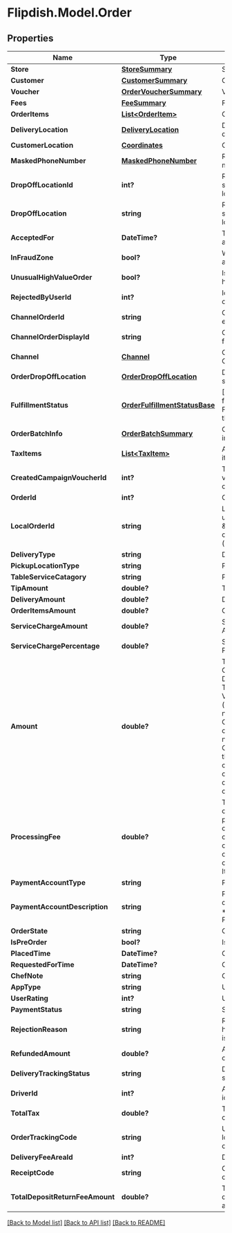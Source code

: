 # Flipdish.Model.Order
## Properties

Name | Type | Description | Notes
------------ | ------------- | ------------- | -------------
**Store** | [**StoreSummary**](StoreSummary.md) | Store summary | [optional] 
**Customer** | [**CustomerSummary**](CustomerSummary.md) | Customer summary | [optional] 
**Voucher** | [**OrderVoucherSummary**](OrderVoucherSummary.md) | Voucher summary | [optional] 
**Fees** | [**FeeSummary**](FeeSummary.md) | Fee summary | [optional] 
**OrderItems** | [**List&lt;OrderItem&gt;**](OrderItem.md) | Ordered items | [optional] 
**DeliveryLocation** | [**DeliveryLocation**](DeliveryLocation.md) | Delivery location for delivery orders | [optional] 
**CustomerLocation** | [**Coordinates**](Coordinates.md) | Customer location | [optional] 
**MaskedPhoneNumber** | [**MaskedPhoneNumber**](MaskedPhoneNumber.md) | Represents customers masked phone number | [optional] 
**DropOffLocationId** | **int?** | Represents table service drop off location | [optional] 
**DropOffLocation** | **string** | Represents table service drop off location | [optional] 
**AcceptedFor** | **DateTime?** | Time store has accepted the order for | [optional] 
**InFraudZone** | **bool?** | Was order made within a fraud zone | [optional] 
**UnusualHighValueOrder** | **bool?** | Is order of unusually high value | [optional] 
**RejectedByUserId** | **int?** | Id of user who rejected order, if available | [optional] 
**ChannelOrderId** | **string** | ChannelOrderId from external channel | [optional] 
**ChannelOrderDisplayId** | **string** | ChannelOrderDisplayId from external channel | [optional] 
**Channel** | [**Channel**](Channel.md) | Channel where the Order comes from | [optional] 
**OrderDropOffLocation** | [**OrderDropOffLocation**](OrderDropOffLocation.md) | DropOffLocation selected for this order | [optional] 
**FulfillmentStatus** | [**OrderFulfillmentStatusBase**](OrderFulfillmentStatusBase.md) | [BETA - this is a new field in development] Fulfillment status for this order | [optional] 
**OrderBatchInfo** | [**OrderBatchSummary**](OrderBatchSummary.md) | OrderBatch information | [optional] 
**TaxItems** | [**List&lt;TaxItem&gt;**](TaxItem.md) | A collection of tax items on the order. | [optional] 
**CreatedCampaignVoucherId** | **int?** | The id of the campaign voucher that was created from this order | [optional] 
**OrderId** | **int?** | Order identifier | [optional] 
**LocalOrderId** | **string** | Local order Id. This is used for displaying a \&quot;shorter\&quot; order ID for customers (eg. Kiosk orders) | [optional] 
**DeliveryType** | **string** | Delivery type | [optional] 
**PickupLocationType** | **string** | Pickup location type | [optional] 
**TableServiceCatagory** | **string** | Pickup location type | [optional] 
**TipAmount** | **double?** | Tip amount | [optional] 
**DeliveryAmount** | **double?** | Delivery amount | [optional] 
**OrderItemsAmount** | **double?** | Ordered items amount | [optional] 
**ServiceChargeAmount** | **double?** | Service Charge Amount | [optional] 
**ServiceChargePercentage** | **double?** | Service Charge Percentage | [optional] 
**Amount** | **double?** | This is the sum of the OrderItemsAmount, DeliveryAmount, TipAmount and Voucher.Amount (which is usually negative) and OnlineOrderingFee for cash orders.  It does not include the OnlineOrderingFee in the case of card orders as this fee is charged by Flipdish directly to the customer. | [optional] 
**ProcessingFee** | **double?** | This contains the online ordering processing fee. For card payments this is charged directly to the customer and for cash orders it is paid by the customer to the store. It is tax inclusive. | [optional] 
**PaymentAccountType** | **string** | Payment account type | [optional] 
**PaymentAccountDescription** | **string** | Payment account description (like Visa ****2371 or Apple Pay. or Cash) | [optional] 
**OrderState** | **string** | Order state | [optional] 
**IsPreOrder** | **bool?** | Is pre-order | [optional] 
**PlacedTime** | **DateTime?** | Order placed time | [optional] 
**RequestedForTime** | **DateTime?** | Order requested for | [optional] 
**ChefNote** | **string** | Chef note | [optional] 
**AppType** | **string** | Used app type | [optional] 
**UserRating** | **int?** | User rating | [optional] 
**PaymentStatus** | **string** | Status of the payment | [optional] 
**RejectionReason** | **string** | Rejection reason. Can have value if the order is rejected. | [optional] 
**RefundedAmount** | **double?** | Amount refunded to customer. | [optional] 
**DeliveryTrackingStatus** | **string** | Delivery tracking status | [optional] 
**DriverId** | **int?** | Assigned driver identifier | [optional] 
**TotalTax** | **double?** | Total tax applied to order | [optional] 
**OrderTrackingCode** | **string** | Unique, 6 character long alpha numeric code for tracking. | [optional] 
**DeliveryFeeAreaId** | **int?** | Delivery area identifier | [optional] 
**ReceiptCode** | **string** | Code used to view the order&#39;s receipt | [optional] 
**TotalDepositReturnFeeAmount** | **double?** | This contains the total deposit return fee amount for the order. | [optional] 

[[Back to Model list]](../README.md#documentation-for-models) [[Back to API list]](../README.md#documentation-for-api-endpoints) [[Back to README]](../README.md)

